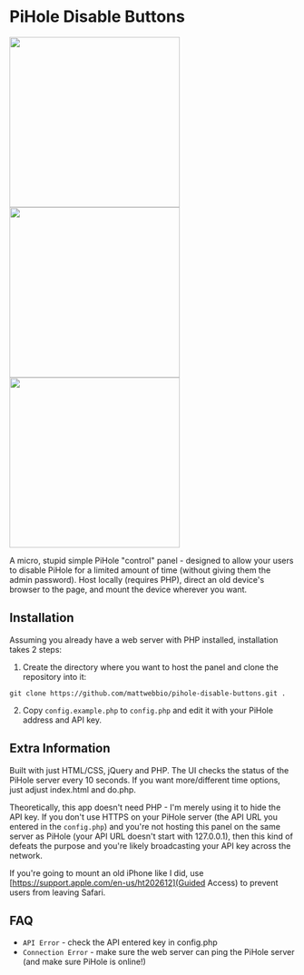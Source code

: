 # PiHole Disable Buttons
<img src="https://user-images.githubusercontent.com/420820/42415692-b69a6f7c-820b-11e8-9748-68d5714d8d65.JPG" height="300" /> <img src="https://user-images.githubusercontent.com/420820/42415694-b6b6d784-820b-11e8-8c74-32da4ccaab72.png" height="300" /> <img src="https://user-images.githubusercontent.com/420820/42415719-b14a5090-820c-11e8-82ee-fc3bf0e987e4.png" height="300" />

A micro, stupid simple PiHole "control" panel - designed to allow your users to disable PiHole 
for a limited amount of time (without giving them the admin password). Host locally (requires PHP), 
direct an old device's browser to the page, and mount the device wherever you want.

## Installation
Assuming you already have a web server with PHP installed, installation takes 2 steps:

1. Create the directory where you want to host the panel and clone the repository into it:

`git clone https://github.com/mattwebbio/pihole-disable-buttons.git .`

2. Copy `config.example.php` to `config.php` and edit it with your PiHole address and API key.

## Extra Information
Built with just HTML/CSS, jQuery and PHP. The UI checks the status of the PiHole server every 
10 seconds. If you want more/different time options, just adjust index.html and do.php. 

Theoretically, this app doesn't need PHP - I'm merely using it to hide the API key. If you don't use HTTPS
on your PiHole server (the API URL you entered in the `config.php`) and you're not hosting this panel on the
same server as PiHole (your API URL doesn't start with 127.0.0.1), then this kind of defeats the purpose and you're likely
broadcasting your API key across the network.

If you're going to mount an old iPhone like I did, use [https://support.apple.com/en-us/ht202612](Guided Access) to prevent users from leaving Safari.

## FAQ
* `API Error` - check the API entered key in config.php
* `Connection Error` - make sure the web server can ping the PiHole server (and make sure PiHole is online!)